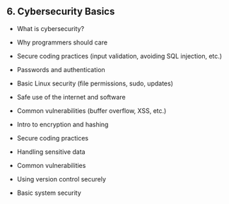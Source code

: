 ## 6. Cybersecurity Basics

- What is cybersecurity?
- Why programmers should care
- Secure coding practices (input validation, avoiding SQL injection, etc.)
- Passwords and authentication
- Basic Linux security (file permissions, sudo, updates)
- Safe use of the internet and software
- Common vulnerabilities (buffer overflow, XSS, etc.)
- Intro to encryption and hashing

- Secure coding practices
- Handling sensitive data
- Common vulnerabilities
- Using version control securely
- Basic system security